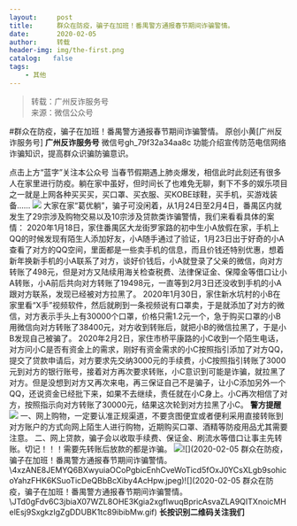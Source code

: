 ```yaml
---
layout:     post
title:      群众在防疫，骗子在加班！番禺警方通报春节期间诈骗警情。
date:       2020-02-05
author:     转载
header-img: img/the-first.png
catalog:   false
tags:
    - 其他
---
```


<blockquote><p>转载：广州反诈服务号<br>
来源：微信公众号</p></blockquote>

#群众在防疫，骗子在加班！番禺警方通报春节期间诈骗警情。
原创小黄[广州反诈服务号]
**广州反诈服务号**
微信号gh_79f32a34aa8c
功能介绍宣传防范电信网络诈骗知识，提高群众识骗防骗意识。

点击上方“蓝字”关注本公众号
当春节假期遇上肺炎爆发，相信此时此刻还有很多人在家里进行防疫。躺在家中虽好，但时间长了也难免无聊，剩下不多的娱乐项目之一就是上网各种买买买，买口罩、买衣服、买KOBE球鞋，买手机，买游戏装备……
![]({{site.baseurl}}/postimg/HoVDKgiaQGPN7M6AYE76VWeNUic4mSa40QtULjGtqKGyd8tHh1XFH8TFTWPtCQibicoPLfmXj89VCciaKqgnowzicZQA.gif)
大家在家“葛优躺”，骗子可没闲着，从1月24日至2月4日，番禺区内就发生了29宗涉及购物交易以及10宗涉及贷款类诈骗警情，我们来看看具体的案情：
2020年1月18日，家住番禺区大龙街罗家路的初中生小A放假在家，手机上QQ的时候发现有陌生人添加好友，小A随手通过了验证，1月23日出于好奇的小A查看了对方的QQ空间，里面都是一些卖手机的信息，而且价钱还特别优惠，想着新年换新手机的小A联系了对方，谈好价钱后，小A就登录了父亲的微信，向对方转账了498元，但是对方又陆续用海关检查税费、法律保证金、保障金等借口让小A转账，小A前后共向对方转账了19498元，一直等到2月3日还没收到手机的小A跟对方联系，发现已经被对方拉黑了。
2020年1月30日，家住新水坑村的小B在家里看“X手”视频软件，然后就刷到一条视频说有口罩卖，于是就添加了对方的微信，对方表示手头上有30000个口罩，价格只需1.2元一个，急于购买口罩的小B用微信向对方转账了38400元，对方收到转账后，就把小B的微信拉黑了，于是小B发现自己被骗了。
2020年2月2日，家住市桥平康路的小C收到一个陌生电话，对方问小C是否有资金上的需求，刚好有资金需求的小C按照指引添加了对方QQ，提交了贷款申请后，对方要求先交纳3000元的手续费，小C按照指引转账了3000元到对方的银行账号，接着对方再次要求转账，小C意识到可能是诈骗，就拉黑了对方。但是没想到对方又再次来电，再三保证自己不是骗子，让小C添加另外一个QQ，还说资金已经批下来，如果不去继续，责任就在小C身上。小C再次相信了对方，按照指示向对方转账了30000元，结果这次轮到对方拉黑了小C。
**警方提醒**
![]({{site.baseurl}}/postimg/MVPvEL7Qg0FOYjqLDWSpicj3uyVrYRLjXFeYeVx76HXFJ5flmpFDWB1DRIetqOlK6N5Nd9ibC2iaC6TuVJQ9ClFHg.gif)
一、网上购物，一定要认准正规渠道，不要贪图便宜或者便利采用直接转账到对方账户的方式向网上陌生人进行购物，近期购买口罩、酒精等防疫用品尤其需要注意。
二、网上贷款，骗子会以收取手续费、保证金、刷流水等借口让事主先转账。切记！！！需要先转账后放款的都是诈骗。
![]({{site.baseurl}}/postimg/9tOjXfPhOL6jSJsF9qMhJSXE1xiaS3FSibTV6fYm9ibhticLib95WyHjTanyHDmG0Auj44E6IuO3NGcpqHfMacxvO2w.gif)![](2020-02-05
群众在防疫，骗子在加班！番禺警方通报春节期间诈骗警情。\\4xzANE8JEMYQ6BXwyuiaOCoPgbicEnhCveWoTicd5fOxJ0YCsXLgb9sohicoYahzFHK6KSuoTicDeQBbBcXiby4AcHpw.jpeg)![](2020-02-05
群众在防疫，骗子在加班！番禺警方通报春节期间诈骗警情。\\JTd0gFdv6C3jbiaX07WZL8OHE3Kgia2xgfIwuqBpricAsvaZLA9QITXnoicMHelEsj9SxgkzIgZgDDUBK1tc89ibibMw.gif)
**长按识别二维码关注我们**

